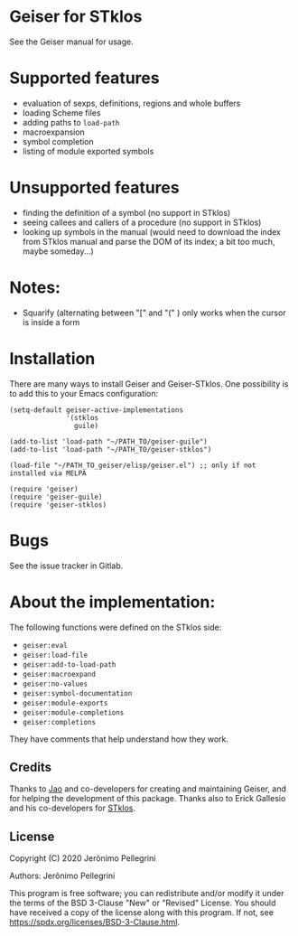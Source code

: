# Geiser for STklos

See the Geiser manual for usage.

# Supported features

* evaluation of sexps, definitions, regions and whole buffers
* loading Scheme files
* adding paths to `load-path`
* macroexpansion
* symbol completion
* listing of module exported symbols

# Unsupported features

* finding the definition of a symbol (no support in STklos)
* seeing callees and callers of a procedure (no support in STklos)
* looking up symbols in the manual (would need to download the index from STklos manual and parse the DOM of its index; a bit too much, maybe someday...)

# Notes:

* Squarify (alternating between "[" and "(" ) only works when the cursor is inside a form

# Installation

There are many ways to install Geiser and Geiser-STklos. One possibility is
to add this to your Emacs configuration:

```
(setq-default geiser-active-implementations
              '(stklos
                guile)

(add-to-list 'load-path "~/PATH_TO/geiser-guile")
(add-to-list 'load-path "~/PATH_TO/geiser-stklos")

(load-file "~/PATH_TO_geiser/elisp/geiser.el") ;; only if not installed via MELPA

(require 'geiser)
(require 'geiser-guile)
(require 'geiser-stklos)
```

# Bugs

See the issue tracker in Gitlab.


# About the implementation:

The following functions were defined on the STklos side:

* `geiser:eval`
* `geiser:load-file`
* `geiser:add-to-load-path`
* `geiser:macroexpand`
* `geiser:no-values`
* `geiser:symbol-documentation`
* `geiser:module-exports`
* `geiser:module-completions`
* `geiser:completions`

They have comments that help understand how they work.


## Credits

Thanks to [Jao](https://gitlab.com/jaor) and  co-developers for creating and maintaining Geiser, and for helping the development of this package.
Thanks also to Erick Gallesio and his co-developers for [STklos](https://stklos.net).

## License
Copyright (C) 2020 Jerônimo Pellegrini

Authors: Jerônimo Pellegrini

This program is free software; you can redistribute and/or modify it under the terms of the BSD 3-Clause "New" or "Revised" License.
You should have received a copy of the license along with this program. If not, see https://spdx.org/licenses/BSD-3-Clause.html.
